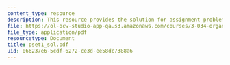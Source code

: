 ```yaml
---
content_type: resource
description: This resource provides the solution for assignment problem set 1.
file: https://ol-ocw-studio-app-qa.s3.amazonaws.com/courses/3-034-organic-biomaterials-chemistry-fall-2005/066237e65cdf6272ce3dee58dc7388a6_pset1_sol.pdf
file_type: application/pdf
resourcetype: Document
title: pset1_sol.pdf
uid: 066237e6-5cdf-6272-ce3d-ee58dc7388a6
---
```

